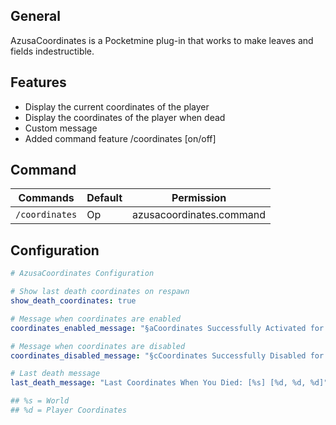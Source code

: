 ## General
AzusaCoordinates is a Pocketmine plug-in that works to make leaves and fields indestructible.

## Features
- Display the current coordinates of the player
- Display the coordinates of the player when dead
- Custom message
- Added command feature /coordinates [on/off]

## Command
Commands | Default | Permission
--- | --- | ---
`/coordinates` | Op | azusacoordinates.command

## Configuration
```yaml
# AzusaCoordinates Configuration

# Show last death coordinates on respawn
show_death_coordinates: true

# Message when coordinates are enabled
coordinates_enabled_message: "§aCoordinates Successfully Activated for All Worlds"

# Message when coordinates are disabled
coordinates_disabled_message: "§cCoordinates Successfully Disabled for All Worlds"

# Last death message
last_death_message: "Last Coordinates When You Died: [%s] [%d, %d, %d]"

## %s = World
## %d = Player Coordinates
```
